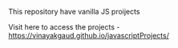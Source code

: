 This repository have vanilla JS proijects

Visit here to access the projects -
https://vinayakgaud.github.io/javascriptProjects/
